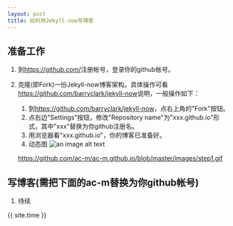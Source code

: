 ```yaml
---
layout: post
title: 如何用Jekyll-now写博客
---
```


## 准备工作

1. 到<https://github.com/>注册帐号，登录你的github帐号。
1. 克隆(即Fork)一份Jekyll-now博客架构。具体操作可看<https://github.com/barryclark/jekyll-now>说明，一般操作如下：
    1. 到<https://github.com/barryclark/jekyll-now>，点右上角的"Fork"按钮。
    1. 点右边"Settings"按钮，修改"Repository name"为"xxx.github.io"形式，其中"xxx"替换为你github注册名。
    1. 用浏览器看"xxx.github.io"，你的博客已准备好。
    1. 动态图 ![an image alt text](/images/step1.gif "an image title")
    
    <https://github.com/ac-m/ac-m.github.io/blob/master/images/step1.gif>
        
        
## 写博客(需把下面的ac-m替换为你github帐号)

1. 待续

{{ site.time }}
